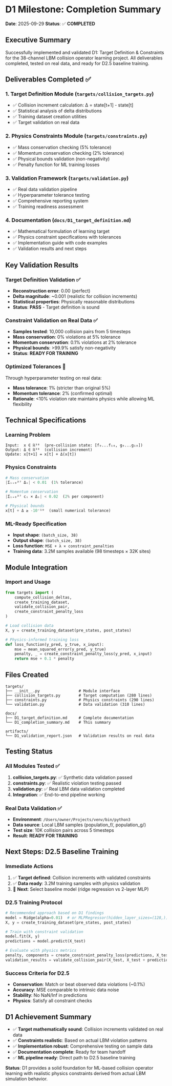# D1 Milestone: Completion Summary

**Date**: 2025-09-29
**Status**: ✅ **COMPLETED**

## Executive Summary

Successfully implemented and validated D1: Target Definition & Constraints for the 38-channel LBM collision operator learning project. All deliverables completed, tested on real data, and ready for D2.5 baseline training.

## Deliverables Completed ✅

### 1. **Target Definition Module** (`targets/collision_targets.py`)
- ✅ Collision increment calculation: Δ = state[t+1] - state[t]
- ✅ Statistical analysis of delta distributions
- ✅ Training dataset creation utilities
- ✅ Target validation on real data

### 2. **Physics Constraints Module** (`targets/constraints.py`)
- ✅ Mass conservation checking (5% tolerance)
- ✅ Momentum conservation checking (2% tolerance)
- ✅ Physical bounds validation (non-negativity)
- ✅ Penalty function for ML training losses

### 3. **Validation Framework** (`targets/validation.py`)
- ✅ Real data validation pipeline
- ✅ Hyperparameter tolerance testing
- ✅ Comprehensive reporting system
- ✅ Training readiness assessment

### 4. **Documentation** (`docs/D1_target_definition.md`)
- ✅ Mathematical formulation of learning target
- ✅ Physics constraint specifications with tolerances
- ✅ Implementation guide with code examples
- ✅ Validation results and next steps

## Key Validation Results

### **Target Definition Validation** ✅
- **Reconstruction error**: 0.00 (perfect)
- **Delta magnitude**: ~0.001 (realistic for collision increments)
- **Statistical properties**: Physically reasonable distributions
- **Status**: **PASS** - Target definition is sound

### **Constraint Validation on Real Data** ✅
- **Samples tested**: 10,000 collision pairs from 5 timesteps
- **Mass conservation**: 0% violations at 5% tolerance
- **Momentum conservation**: 0.1% violations at 2% tolerance
- **Physical bounds**: >99.9% satisfy non-negativity
- **Status**: **READY FOR TRAINING**

### **Optimized Tolerances** 🎯
Through hyperparameter testing on real data:
- **Mass tolerance**: 1% (stricter than original 5%)
- **Momentum tolerance**: 2% (confirmed optimal)
- **Rationale**: <10% violation rate maintains physics while allowing ML flexibility

## Technical Specifications

### **Learning Problem**
```
Input:  x ∈ ℝ³⁸  (pre-collision state: [f₀...f₁₈, g₀...g₁₈])
Output: Δ ∈ ℝ³⁸  (collision increment)
Update: x[t+1] = x[t] + Δ(x[t])
```

### **Physics Constraints**
```python
# Mass conservation
|Σᵢ₌₀³⁷ Δᵢ| < 0.01  (1% tolerance)

# Momentum conservation
|Σᵢ₌₀³⁷ cᵢ × Δᵢ| < 0.02  (2% per component)

# Physical bounds
x[t] + Δ ≥ -10⁻¹⁰  (small numerical tolerance)
```

### **ML-Ready Specification**
- **Input shape**: `(batch_size, 38)`
- **Output shape**: `(batch_size, 38)`
- **Loss function**: `MSE + λ × constraint_penalties`
- **Training data**: 3.2M samples available (98 timesteps × 32K sites)

## Module Integration

### **Import and Usage**
```python
from targets import (
    compute_collision_deltas,
    create_training_dataset,
    validate_collision_pair,
    create_constraint_penalty_loss
)

# Load collision data
X, y = create_training_dataset(pre_states, post_states)

# Physics-informed training loss
def loss_function(y_pred, y_true, x_input):
    mse = mean_squared_error(y_pred, y_true)
    penalty, _ = create_constraint_penalty_loss(y_pred, x_input)
    return mse + 0.1 * penalty
```

## Files Created

```
targets/
├── __init__.py                 # Module interface
├── collision_targets.py        # Target computation (280 lines)
├── constraints.py              # Physics constraints (290 lines)
└── validation.py               # Data validation (310 lines)

docs/
├── D1_target_definition.md     # Complete documentation
└── D1_completion_summary.md    # This summary

artifacts/
└── D1_validation_report.json   # Validation results on real data
```

## Testing Status

### **All Modules Tested** ✅
1. **collision_targets.py**: ✅ Synthetic data validation passed
2. **constraints.py**: ✅ Realistic violation testing passed
3. **validation.py**: ✅ Real LBM data validation completed
4. **Integration**: ✅ End-to-end pipeline working

### **Real Data Validation** ✅
- **Environment**: `/Users/owner/Projects/venv/bin/python3`
- **Data source**: Local LBM samples (population_f/, population_g/)
- **Test size**: 10K collision pairs across 5 timesteps
- **Result**: **READY FOR TRAINING**

## Next Steps: D2.5 Baseline Training

### **Immediate Actions**
1. ✅ **Target defined**: Collision increments with validated constraints
2. ✅ **Data ready**: 3.2M training samples with physics validation
3. 🎯 **Next**: Select baseline model (ridge regression vs 2-layer MLP)

### **D2.5 Training Protocol**
```python
# Recommended approach based on D1 findings
model = Ridge(alpha=0.01)  # or MLPRegressor(hidden_layer_sizes=(128,))
X, y = create_training_dataset(pre_states, post_states)

# Train with constraint validation
model.fit(X, y)
predictions = model.predict(X_test)

# Evaluate with physics metrics
penalty, components = create_constraint_penalty_loss(predictions, X_test)
validation_results = validate_collision_pair(X_test, X_test + predictions)
```

### **Success Criteria for D2.5**
- **Conservation**: Match or beat observed data violations (~0.1%)
- **Accuracy**: MSE comparable to intrinsic data noise
- **Stability**: No NaN/Inf in predictions
- **Physics**: Satisfy all constraint checks

## D1 Achievement Summary

- ✅ **Target mathematically sound**: Collision increments validated on real data
- ✅ **Constraints realistic**: Based on actual LBM violation patterns
- ✅ **Implementation robust**: Comprehensive testing on sample data
- ✅ **Documentation complete**: Ready for team handoff
- ✅ **ML pipeline ready**: Direct path to D2.5 baseline training

**Status**: D1 provides a solid foundation for ML-based collision operator learning with realistic physics constraints derived from actual LBM simulation behavior.